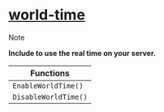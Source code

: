 # [world-time](https://github.com/kauantltrindade/world-time)

> [!NOTE]  
> **Include to use the real time on your server.**

| Functions              |
| ---------------------- |
| `EnableWorldTime()`    |
| `DisableWorldTime()`   |
